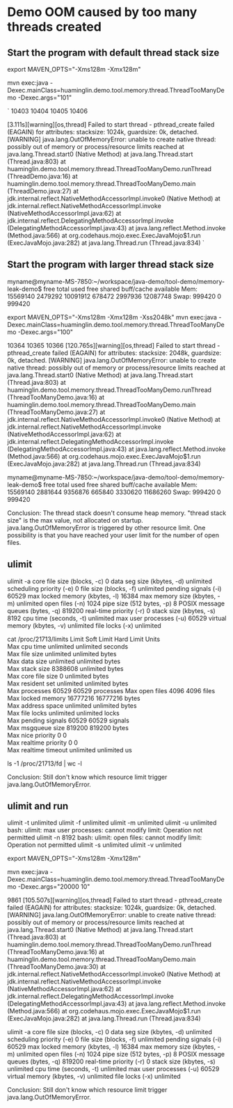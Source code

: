 # Demo OOM caused by too many threads created

## Start the program with default thread stack size

export MAVEN_OPTS="-Xms128m -Xmx128m"

mvn exec:java -Dexec.mainClass=huaminglin.demo.tool.memory.thread.ThreadTooManyDemo -Dexec.args="101"

`
10403
10404
10405
10406

[3.111s][warning][os,thread] Failed to start thread - pthread_create failed (EAGAIN) for attributes: stacksize: 1024k, guardsize: 0k, detached.
[WARNING] 
java.lang.OutOfMemoryError: unable to create native thread: possibly out of memory or process/resource limits reached
    at java.lang.Thread.start0 (Native Method)
    at java.lang.Thread.start (Thread.java:803)
    at huaminglin.demo.tool.memory.thread.ThreadTooManyDemo.runThread (ThreadDemo.java:16)
    at huaminglin.demo.tool.memory.thread.ThreadTooManyDemo.main (ThreadDemo.java:27)
    at jdk.internal.reflect.NativeMethodAccessorImpl.invoke0 (Native Method)
    at jdk.internal.reflect.NativeMethodAccessorImpl.invoke (NativeMethodAccessorImpl.java:62)
    at jdk.internal.reflect.DelegatingMethodAccessorImpl.invoke (DelegatingMethodAccessorImpl.java:43)
    at java.lang.reflect.Method.invoke (Method.java:566)
    at org.codehaus.mojo.exec.ExecJavaMojo$1.run (ExecJavaMojo.java:282)
    at java.lang.Thread.run (Thread.java:834)
`

## Start the program with larger thread stack size

myname@myname-MS-7850:~/workspace/java-demo/tool-demo/memory-leak-demo$ free
              total        used        free      shared  buff/cache   available
Mem:       15569140     2479292    10091912      678472     2997936    12087748
Swap:        999420           0      999420


export MAVEN_OPTS="-Xms128m -Xmx128m -Xss2048k"
mvn exec:java -Dexec.mainClass=huaminglin.demo.tool.memory.thread.ThreadTooManyDemo -Dexec.args="100"


10364
10365
10366
[120.765s][warning][os,thread] Failed to start thread - pthread_create failed (EAGAIN) for attributes: stacksize: 2048k, guardsize: 0k, detached.
[WARNING] 
java.lang.OutOfMemoryError: unable to create native thread: possibly out of memory or process/resource limits reached
    at java.lang.Thread.start0 (Native Method)
    at java.lang.Thread.start (Thread.java:803)
    at huaminglin.demo.tool.memory.thread.ThreadTooManyDemo.runThread (ThreadTooManyDemo.java:16)
    at huaminglin.demo.tool.memory.thread.ThreadTooManyDemo.main (ThreadTooManyDemo.java:27)
    at jdk.internal.reflect.NativeMethodAccessorImpl.invoke0 (Native Method)
    at jdk.internal.reflect.NativeMethodAccessorImpl.invoke (NativeMethodAccessorImpl.java:62)
    at jdk.internal.reflect.DelegatingMethodAccessorImpl.invoke (DelegatingMethodAccessorImpl.java:43)
    at java.lang.reflect.Method.invoke (Method.java:566)
    at org.codehaus.mojo.exec.ExecJavaMojo$1.run (ExecJavaMojo.java:282)
    at java.lang.Thread.run (Thread.java:834)

myname@myname-MS-7850:~/workspace/java-demo/tool-demo/memory-leak-demo$ free
              total        used        free      shared  buff/cache   available
Mem:       15569140     2881644     9356876      665840     3330620    11686260
Swap:        999420           0      999420

Conclusion: 
The thread stack doesn't consume heap memory. 
"thread stack size" is the max value, not allocated on startup.
java.lang.OutOfMemoryError is triggered by other resource limit.
One possibility is that you have reached your user limit for the number of open files.


## ulimit

ulimit -a
core file size          (blocks, -c) 0
data seg size           (kbytes, -d) unlimited
scheduling priority             (-e) 0
file size               (blocks, -f) unlimited
pending signals                 (-i) 60529
max locked memory       (kbytes, -l) 16384
max memory size         (kbytes, -m) unlimited
open files                      (-n) 1024
pipe size            (512 bytes, -p) 8
POSIX message queues     (bytes, -q) 819200
real-time priority              (-r) 0
stack size              (kbytes, -s) 8192
cpu time               (seconds, -t) unlimited
max user processes              (-u) 60529
virtual memory          (kbytes, -v) unlimited
file locks                      (-x) unlimited


cat /proc/21713/limits
Limit                     Soft Limit           Hard Limit           Units     
Max cpu time              unlimited            unlimited            seconds   
Max file size             unlimited            unlimited            bytes     
Max data size             unlimited            unlimited            bytes     
Max stack size            8388608              unlimited            bytes     
Max core file size        0                    unlimited            bytes     
Max resident set          unlimited            unlimited            bytes     
Max processes             60529                60529                processes 
Max open files            4096                 4096                 files     
Max locked memory         16777216             16777216             bytes     
Max address space         unlimited            unlimited            bytes     
Max file locks            unlimited            unlimited            locks     
Max pending signals       60529                60529                signals   
Max msgqueue size         819200               819200               bytes     
Max nice priority         0                    0                    
Max realtime priority     0                    0                    
Max realtime timeout      unlimited            unlimited            us        

ls -1 /proc/21713/fd | wc -l

Conclusion: Still don't know which resource limit trigger java.lang.OutOfMemoryError.

## ulimit and run

ulimit -t unlimited
ulimit -f unlimited
ulimit -m unlimited
ulimit -u unlimited
bash: ulimit: max user processes: cannot modify limit: Operation not permitted
ulimit -n 8192
bash: ulimit: open files: cannot modify limit: Operation not permitted
ulimit -s unlimited
ulimit -v unlimited


export MAVEN_OPTS="-Xms128m -Xmx128m"

mvn exec:java -Dexec.mainClass=huaminglin.demo.tool.memory.thread.ThreadTooManyDemo -Dexec.args="20000 10"


9861
[105.507s][warning][os,thread] Failed to start thread - pthread_create failed (EAGAIN) for attributes: stacksize: 1024k, guardsize: 0k, detached.
[WARNING] 
java.lang.OutOfMemoryError: unable to create native thread: possibly out of memory or process/resource limits reached
    at java.lang.Thread.start0 (Native Method)
    at java.lang.Thread.start (Thread.java:803)
    at huaminglin.demo.tool.memory.thread.ThreadTooManyDemo.runThread (ThreadTooManyDemo.java:16)
    at huaminglin.demo.tool.memory.thread.ThreadTooManyDemo.main (ThreadTooManyDemo.java:30)
    at jdk.internal.reflect.NativeMethodAccessorImpl.invoke0 (Native Method)
    at jdk.internal.reflect.NativeMethodAccessorImpl.invoke (NativeMethodAccessorImpl.java:62)
    at jdk.internal.reflect.DelegatingMethodAccessorImpl.invoke (DelegatingMethodAccessorImpl.java:43)
    at java.lang.reflect.Method.invoke (Method.java:566)
    at org.codehaus.mojo.exec.ExecJavaMojo$1.run (ExecJavaMojo.java:282)
    at java.lang.Thread.run (Thread.java:834)

ulimit -a
core file size          (blocks, -c) 0
data seg size           (kbytes, -d) unlimited
scheduling priority             (-e) 0
file size               (blocks, -f) unlimited
pending signals                 (-i) 60529
max locked memory       (kbytes, -l) 16384
max memory size         (kbytes, -m) unlimited
open files                      (-n) 1024
pipe size            (512 bytes, -p) 8
POSIX message queues     (bytes, -q) 819200
real-time priority              (-r) 0
stack size              (kbytes, -s) unlimited
cpu time               (seconds, -t) unlimited
max user processes              (-u) 60529
virtual memory          (kbytes, -v) unlimited
file locks                      (-x) unlimited

Conclusion: Still don't know which resource limit trigger java.lang.OutOfMemoryError.


